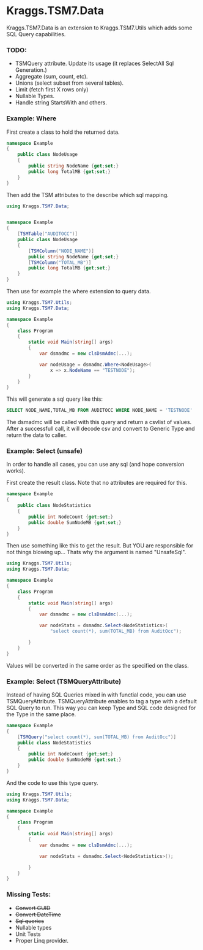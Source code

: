 # Kraggs.TSM7.Data

Kraggs.TSM7.Data is an extension to Kraggs.TSM7.Utils which
adds some SQL Query capabilities.

### TODO:
* TSMQuery attribute. Update its usage (it replaces SelectAll Sql Generation.)
* Aggregate (sum, count, etc).
* Unions (select subset from several tables).
* Limit (fetch first X rows only)
* Nullable Types.
* Handle string StartsWith and others.

### Example: Where

First create a class to hold the returned data.

```csharp
namespace Example
{
    public class NodeUsage
    {
        public string NodeName {get;set;}
        public long TotalMB {get;set;}
    }
}
```

Then add the TSM attributes to the describe which sql mapping.

```csharp
using Kraggs.TSM7.Data;


namespace Example
{
    [TSMTable("AUDITOCC")]
    public class NodeUsage
    {
        [TSMColumn("NODE_NAME")]
        public string NodeName {get;set;}
        [TSMColumn("TOTAL_MB")]
        public long TotalMB {get;set;}
    }
}
```

Then use for example the where extension to query data.

```csharp
using Kraggs.TSM7.Utils;
using Kraggs.TSM7.Data;

namespace Example
{
    class Program
    {
        static void Main(string[] args)
        {
            var dsmadmc = new clsDsmAdmc(...);

            var nodeUsage = dsmadmc.Where<NodeUsage>(
                x => x.NodeName == "TESTNODE");
        }
    }
}
```

This will generate a sql query like this: 
```sql
SELECT NODE_NAME,TOTAL_MB FROM AUDITOCC WHERE NODE_NAME = 'TESTNODE'
```

The dsmadmc will be called with this query and return a csvlist of values.
After a successfull call, it will decode csv and convert to Generic Type 
and return the data to caller.


### Example: Select (unsafe)

In order to handle all cases, you can use any sql (and hope conversion works).

First create the result class.
Note that no attributes are required for this.

```csharp
namespace Example
{
    public class NodeStatistics
    {
        public int NodeCount {get;set;}
        public double SumNodeMB {get;set;}
    }
}
```

Then use something like this to get the result.
But YOU are responsible for not things blowing up...
Thats why the argument is named "UnsafeSql".


```csharp
using Kraggs.TSM7.Utils;
using Kraggs.TSM7.Data;

namespace Example
{
    class Program
    {
        static void Main(string[] args)
        {
            var dsmadmc = new clsDsmAdmc(...);

            var nodeStats = dsmadmc.Select<NodeStatistics>(
                "select count(*), sum(TOTAL_MB) from AuditOcc");

        }
    }
}
```

Values will be converted in the same order as the specified on the class.

### Example: Select (TSMQueryAttribute)

Instead of having SQL Queries mixed in with functial code, you can use TSMQueryAttribute.
TSMQueryAttribute enables to tag a type with a default SQL Query to run.
This way you can keep Type and SQL code designed for the Type in the same place.

```csharp
namespace Example
{
    [TSMQuery("select count(*), sum(TOTAL_MB) from AuditOcc")]
    public class NodeStatistics
    {
        public int NodeCount {get;set;}
        public double SumNodeMB {get;set;}
    }
}
```

And the code to use this type query.

```csharp
using Kraggs.TSM7.Utils;
using Kraggs.TSM7.Data;

namespace Example
{
    class Program
    {
        static void Main(string[] args)
        {
            var dsmadmc = new clsDsmAdmc(...);

            var nodeStats = dsmadmc.Select<NodeStatistics>();

        }
    }
}
```



### Missing Tests:
* ~~Convert GUID~~
* ~~Convert DateTime~~
* ~~Sql queries~~
* Nullable types
* Unit Tests
* Proper Linq provider.